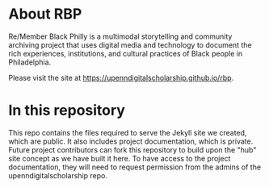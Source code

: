 # About RBP
Re/Member Black Philly is a multimodal storytelling and community archiving project that uses digital media and technology to document the rich experiences, institutions, and cultural practices of Black people in Philadelphia.

Please visit the site at https://upenndigitalscholarship.github.io/rbp.

# In this repository
This repo contains the files required to serve the Jekyll site we created, which are public. It also includes project documentation, which is private. Future project contributors can fork this repository to build upon the "hub" site concept as we have built it here. To have access to the project documentation, they will need to request permission from the admins of the upenndigitalscholarship repo.
